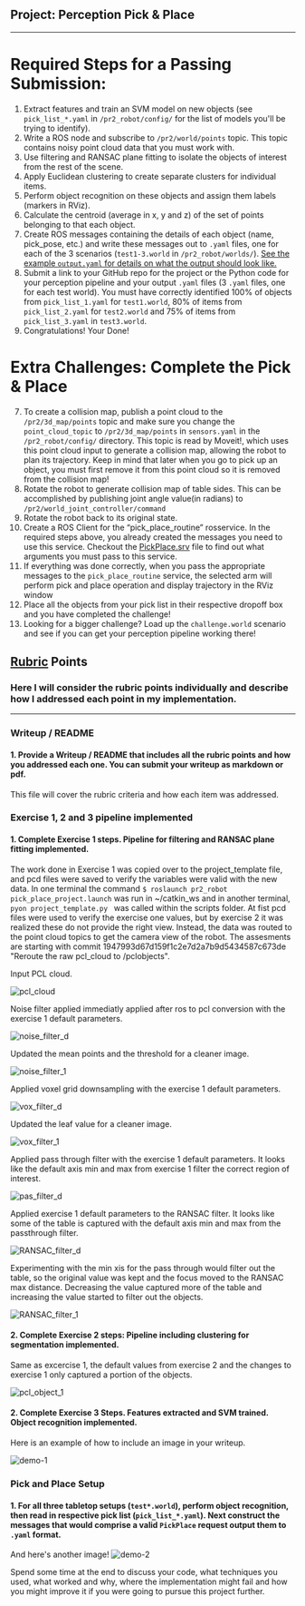 ## Project: Perception Pick & Place

---


# Required Steps for a Passing Submission:
1. Extract features and train an SVM model on new objects (see `pick_list_*.yaml` in `/pr2_robot/config/` for the list of models you'll be trying to identify). 
2. Write a ROS node and subscribe to `/pr2/world/points` topic. This topic contains noisy point cloud data that you must work with.
3. Use filtering and RANSAC plane fitting to isolate the objects of interest from the rest of the scene.
4. Apply Euclidean clustering to create separate clusters for individual items.
5. Perform object recognition on these objects and assign them labels (markers in RViz).
6. Calculate the centroid (average in x, y and z) of the set of points belonging to that each object.
7. Create ROS messages containing the details of each object (name, pick_pose, etc.) and write these messages out to `.yaml` files, one for each of the 3 scenarios (`test1-3.world` in `/pr2_robot/worlds/`).  [See the example `output.yaml` for details on what the output should look like.](https://github.com/udacity/RoboND-Perception-Project/blob/master/pr2_robot/config/output.yaml)  
8. Submit a link to your GitHub repo for the project or the Python code for your perception pipeline and your output `.yaml` files (3 `.yaml` files, one for each test world).  You must have correctly identified 100% of objects from `pick_list_1.yaml` for `test1.world`, 80% of items from `pick_list_2.yaml` for `test2.world` and 75% of items from `pick_list_3.yaml` in `test3.world`.
9. Congratulations!  Your Done!

# Extra Challenges: Complete the Pick & Place
7. To create a collision map, publish a point cloud to the `/pr2/3d_map/points` topic and make sure you change the `point_cloud_topic` to `/pr2/3d_map/points` in `sensors.yaml` in the `/pr2_robot/config/` directory. This topic is read by Moveit!, which uses this point cloud input to generate a collision map, allowing the robot to plan its trajectory.  Keep in mind that later when you go to pick up an object, you must first remove it from this point cloud so it is removed from the collision map!
8. Rotate the robot to generate collision map of table sides. This can be accomplished by publishing joint angle value(in radians) to `/pr2/world_joint_controller/command`
9. Rotate the robot back to its original state.
10. Create a ROS Client for the “pick_place_routine” rosservice.  In the required steps above, you already created the messages you need to use this service. Checkout the [PickPlace.srv](https://github.com/udacity/RoboND-Perception-Project/tree/master/pr2_robot/srv) file to find out what arguments you must pass to this service.
11. If everything was done correctly, when you pass the appropriate messages to the `pick_place_routine` service, the selected arm will perform pick and place operation and display trajectory in the RViz window
12. Place all the objects from your pick list in their respective dropoff box and you have completed the challenge!
13. Looking for a bigger challenge?  Load up the `challenge.world` scenario and see if you can get your perception pipeline working there!

## [Rubric](https://review.udacity.com/#!/rubrics/1067/view) Points
### Here I will consider the rubric points individually and describe how I addressed each point in my implementation.  

---
### Writeup / README

#### 1. Provide a Writeup / README that includes all the rubric points and how you addressed each one.  You can submit your writeup as markdown or pdf.  

This file will cover the rubric criteria and how each item was addressed. 

### Exercise 1, 2 and 3 pipeline implemented
#### 1. Complete Exercise 1 steps. Pipeline for filtering and RANSAC plane fitting implemented.

The work done in Exercise 1 was copied over to the project_template file, and pcd files were saved to verify the variables were valid with the new data. In one terminal the command ```$ roslaunch pr2_robot pick_place_project.launch``` was run in ~/catkin_ws and in another terminal, ```pyon project_template.py ``` was called within the scripts folder. At fist pcd files were used to verify the exercise one values, but by exercise 2 it was realized these do not provide the right view. Instead, the data was routed to the point cloud topics to get the camera view of the robot. The assesments are starting with commit 1947993d67d159f1c2e7d2a7b9d5434587c673de "Reroute the raw pcl_cloud to /pclobjects".

Input PCL cloud.

![pcl_cloud](https://github.com/leberhard10/RoboND-Perception-Project/blob/master/images/pcl_cloud.PNG)

Noise filter applied immediatly applied after ros to pcl conversion with the exercise 1 default parameters.

![noise_filter_d](https://github.com/leberhard10/RoboND-Perception-Project/blob/master/images/noise_filter_defaults.PNG)

Updated the mean points and the threshold for a cleaner image.

![noise_filter_1](https://github.com/leberhard10/RoboND-Perception-Project/blob/master/images/noise_filter_1.PNG)

Applied voxel grid downsampling with the exercise 1 default parameters.

![vox_filter_d](https://github.com/leberhard10/RoboND-Perception-Project/blob/master/images/vox_filter_defaults.PNG)

Updated the leaf value for a cleaner image.

![vox_filter_1](https://github.com/leberhard10/RoboND-Perception-Project/blob/master/images/vox_filter_1.PNG)

Applied pass through filter with the exercise 1 default parameters. It looks like the default axis min and max from exercise 1 filter the correct region of interest.

![pas_filter_d](https://github.com/leberhard10/RoboND-Perception-Project/blob/master/images/pas_filter_defaults.PNG)

Applied exercise 1 default parameters to the RANSAC filter. It looks like some of the table is captured with the default axis min and max from the passthrough filter.

![RANSAC_filter_d](https://github.com/leberhard10/RoboND-Perception-Project/blob/master/images/RANSAC_filter_defaults.PNG)

Experimenting with the min xis for the pass through would filter out the table, so the original value was kept and the focus moved to the RANSAC max distance. Decreasing the value captured more of the table and increasing the value started to filter out the objects.

![RANSAC_filter_1](https://github.com/leberhard10/RoboND-Perception-Project/blob/master/images/RANSAC_filter_1.PNG)



#### 2. Complete Exercise 2 steps: Pipeline including clustering for segmentation implemented.  

Same as excercise 1, the default values from exercise 2 and the changes to exercise 1 only captured a portion of the objects.

![pcl_object_1]()



#### 2. Complete Exercise 3 Steps.  Features extracted and SVM trained.  Object recognition implemented.
Here is an example of how to include an image in your writeup.

![demo-1](https://user-images.githubusercontent.com/20687560/28748231-46b5b912-7467-11e7-8778-3095172b7b19.png)

### Pick and Place Setup

#### 1. For all three tabletop setups (`test*.world`), perform object recognition, then read in respective pick list (`pick_list_*.yaml`). Next construct the messages that would comprise a valid `PickPlace` request output them to `.yaml` format.

And here's another image! 
![demo-2](https://user-images.githubusercontent.com/20687560/28748286-9f65680e-7468-11e7-83dc-f1a32380b89c.png)

Spend some time at the end to discuss your code, what techniques you used, what worked and why, where the implementation might fail and how you might improve it if you were going to pursue this project further.  



